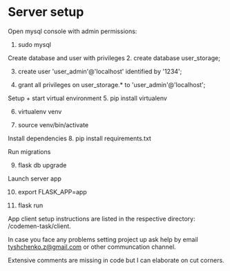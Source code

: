
# Server setup

Open mysql console with admin permissions: 
1. sudo mysql

Create database and user with privileges
2. create database user_storage;

3. create user 'user_admin'@'localhost' identified by '1234';

4. grant all privileges on user_storage.* to 'user_admin'@'localhost';

Setup + start virtual environment
5. pip install virtualenv

6. virtualenv venv

7. source venv/bin/activate

Install dependencies 
8. pip install requirements.txt

Run migrations 

9. flask db upgrade

Launch server app   

10. export FLASK_APP=app

11. flask run

App client setup instructions are listed in the respective directory: /codemen-task/client.

In case you face any problems setting project up ask help by email tyshchenko.z@gmail.com or other communcation channel.

Extensive comments are missing in code but I can elaborate on cut corners.